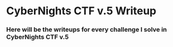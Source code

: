 # CyberNights CTF v.5 Writeup 
### Here will be the writeups for every challenge I solve in CyberNights CTF v.5
